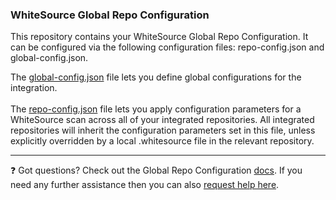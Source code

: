 ### WhiteSource Global Repo Configuration

This repository contains your WhiteSource Global Repo Configuration.
It can be configured via the following configuration files: repo-config.json and global-config.json.

The [global-config.json](https://whitesource.atlassian.net/wiki/spaces/WD/pages/1260027953/Global+Repo+Configuration#global-config.json) file lets you define global configurations for the integration.
<br/><br/>
The [repo-config.json](https://whitesource.atlassian.net/wiki/spaces/WD/pages/1260027953/Global+Repo+Configuration#repo-config.json) file lets you apply configuration parameters for a WhiteSource scan across all of your integrated repositories. All integrated repositories will inherit the configuration parameters set in this file, unless explicitly overridden by a local .whitesource file in the relevant repository.


---

:question: Got questions? Check out the Global Repo Configuration [docs](https://whitesource.atlassian.net/wiki/spaces/WD/pages/1260027953/Global+Repo+Configuration).
If you need any further assistance then you can also [request help here](https://whitesourcesoftware.force.com/CustomerCommunity/s).